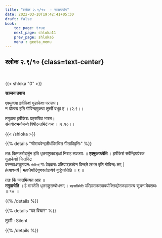 ```yaml
---
title: "श्लोक २.९/१०  - साङ्ययोग"
date: 2022-03-10T19:42:41+05:30
draft: false
book:
    toc_page: true
    next_page: shloka11
    prev_page: shloka6
    menu : geeta_menu
---
```




## श्लोक २.९/१० {class=text-center}

<br/>

{{< shloka  "0"  >}}

**सञ्जय उवाच**

एवमुक्त्वा हृषीकेशं गुडाकेशः परन्तप।  
न योत्स्य इति गोविन्दमुक्त्वा तूष्णीं बभूव ह ।।२.९।।

तमुवाच हृषीकेशः प्रहसन्निव भारत।  
सेनयोरुभयोर्मध्ये विषीदन्तमिदं वचः।।२.१०।।

{{< /shloka >}}


{{% details "श्रीराघवेन्द्रतीर्थविरचित गीताविवृत्तिः" %}}

ततः किमकरोदर्जुन इति धृतराष्ट्राकाङ्क्षां निराह सञ्जयः ॥
**एवमुकक्‍त्वेति** । 
हृषीकेशं सर्वेन्द्रियप्रेरकं  
गुडाकेशो जितनिद्रः  
परन्तपःशत्रुतापनः 
`गोविन्दं` गाः वेदवाचः प्रतिपादकत्वेन विन्दते लभत इति गोविन्दः तम्‌ |  
हेत्याश्चर्ये | महाधैर्यादिगुणवतोऽप्येवं  बुद्धिर्जातेति ॥ ९ ॥ 

ततः किं जातमित्यत आह ॥  
**तमुवाचेति** । हे भारतेति धृतराष्ट्रसम्बोधनम्‌ ।
`प्रहसन्निवेति` परिहासकरवाक्योक्तिद्योतकहासस्य सूचनायेवशब्दः ॥ १० ॥


{{% /details %}}

{{% details "पद विचार" %}}

तूष्णी : Silent

{{% /details %}}
